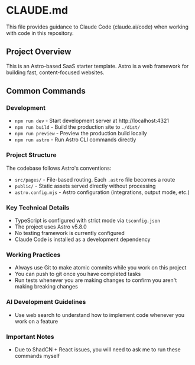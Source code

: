 # CLAUDE.md

This file provides guidance to Claude Code (claude.ai/code) when working with code in this repository.

## Project Overview
This is an Astro-based SaaS starter template. Astro is a web framework for building fast, content-focused websites.

## Common Commands

### Development
- `npm run dev` - Start development server at http://localhost:4321
- `npm run build` - Build the production site to `./dist/`
- `npm run preview` - Preview the production build locally
- `npm run astro` - Run Astro CLI commands directly

### Project Structure
The codebase follows Astro's conventions:
- `src/pages/` - File-based routing. Each `.astro` file becomes a route
- `public/` - Static assets served directly without processing
- `astro.config.mjs` - Astro configuration (integrations, output mode, etc.)

### Key Technical Details
- TypeScript is configured with strict mode via `tsconfig.json`
- The project uses Astro v5.8.0
- No testing framework is currently configured
- Claude Code is installed as a development dependency

### Working Practices
- Always use Git to make atomic commits while you work on this project
- You can push to git once you have completed tasks
- Run tests whenever you are making changes to confirm you aren't making breaking changes

### AI Development Guidelines
- Use web search to understand how to implement code whenever you work on a feature

### Important Notes
- Due to ShadCN + React issues, you will need to ask me to run these commands myself